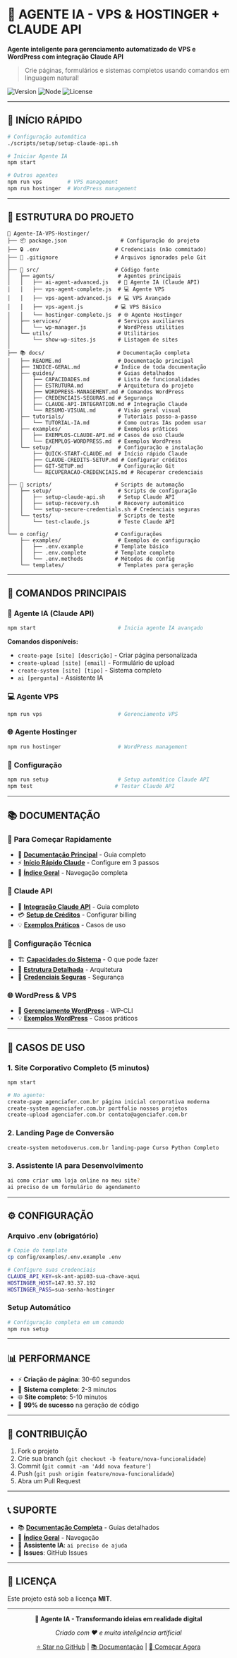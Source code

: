 # 🧠 AGENTE IA - VPS & HOSTINGER + CLAUDE API

**Agente inteligente para gerenciamento automatizado de VPS e WordPress com integração Claude API**

> Crie páginas, formulários e sistemas completos usando comandos em linguagem natural!

![Version](https://img.shields.io/badge/version-2.0.0-blue.svg)
![Node](https://img.shields.io/badge/node-%3E%3D16.0.0-green.svg)
![License](https://img.shields.io/badge/license-MIT-yellow.svg)

---

## 🚀 INÍCIO RÁPIDO

```bash
# Configuração automática
./scripts/setup/setup-claude-api.sh

# Iniciar Agente IA
npm start

# Outros agentes
npm run vps        # VPS management
npm run hostinger  # WordPress management
```

---

## 📁 ESTRUTURA DO PROJETO

```
🧠 Agente-IA-VPS-Hostinger/
├── 📦 package.json                 # Configuração do projeto
├── 🔒 .env                        # Credenciais (não commitado)
├── 📄 .gitignore                  # Arquivos ignorados pelo Git
│
├── 🤖 src/                        # Código fonte
│   ├── agents/                    # Agentes principais
│   │   ├── ai-agent-advanced.js   # 🧠 Agente IA (Claude API)
│   │   ├── vps-agent-complete.js  # 💻 Agente VPS
│   │   ├── vps-agent-advanced.js  # 💻 VPS Avançado
│   │   ├── vps-agent.js          # 💻 VPS Básico
│   │   └── hostinger-complete.js  # 🌐 Agente Hostinger
│   ├── services/                  # Serviços auxiliares
│   │   └── wp-manager.js          # WordPress utilities
│   └── utils/                     # Utilitários
│       └── show-wp-sites.js       # Listagem de sites
│
├── 📚 docs/                       # Documentação completa
│   ├── README.md                  # Documentação principal
│   ├── INDICE-GERAL.md           # Índice de toda documentação
│   ├── guides/                    # Guias detalhados
│   │   ├── CAPACIDADES.md         # Lista de funcionalidades
│   │   ├── ESTRUTURA.md           # Arquitetura do projeto
│   │   ├── WORDPRESS-MANAGEMENT.md # Comandos WordPress
│   │   ├── CREDENCIAIS-SEGURAS.md # Segurança
│   │   ├── CLAUDE-API-INTEGRATION.md # Integração Claude
│   │   └── RESUMO-VISUAL.md       # Visão geral visual
│   ├── tutorials/                 # Tutoriais passo-a-passo
│   │   └── TUTORIAL-IA.md         # Como outras IAs podem usar
│   ├── examples/                  # Exemplos práticos
│   │   ├── EXEMPLOS-CLAUDE-API.md # Casos de uso Claude
│   │   └── EXEMPLOS-WORDPRESS.md  # Exemplos WordPress
│   └── setup/                     # Configuração e instalação
│       ├── QUICK-START-CLAUDE.md  # Início rápido Claude
│       ├── CLAUDE-CREDITS-SETUP.md # Configurar créditos
│       ├── GIT-SETUP.md           # Configuração Git
│       └── RECUPERACAO-CREDENCIAIS.md # Recuperar credenciais
│
├── 🔧 scripts/                    # Scripts de automação
│   ├── setup/                     # Scripts de configuração
│   │   ├── setup-claude-api.sh    # Setup Claude API
│   │   ├── setup-recovery.sh      # Recovery automático
│   │   └── setup-secure-credentials.sh # Credenciais seguras
│   └── tests/                     # Scripts de teste
│       └── test-claude.js         # Teste Claude API
│
└── ⚙️ config/                     # Configurações
    ├── examples/                  # Exemplos de configuração
    │   ├── .env.example          # Template básico
    │   ├── .env.complete         # Template completo
    │   └── .env.methods          # Métodos de config
    └── templates/                 # Templates para geração
```

---

## 🎯 COMANDOS PRINCIPAIS

### 🧠 **Agente IA (Claude API)**
```bash
npm start                          # Inicia agente IA avançado
```

**Comandos disponíveis:**
- `create-page [site] [descrição]` - Criar página personalizada
- `create-upload [site] [email]` - Formulário de upload
- `create-system [site] [tipo]` - Sistema completo
- `ai [pergunta]` - Assistente IA

### 💻 **Agente VPS**
```bash
npm run vps                        # Gerenciamento VPS
```

### 🌐 **Agente Hostinger**
```bash
npm run hostinger                  # WordPress management
```

### 🔧 **Configuração**
```bash
npm run setup                      # Setup automático Claude API
npm test                          # Testar Claude API
```

---

## 📚 DOCUMENTAÇÃO

### 🚀 **Para Começar Rapidamente**
- 📖 [**Documentação Principal**](docs/README.md) - Guia completo
- ⚡ [**Início Rápido Claude**](docs/setup/QUICK-START-CLAUDE.md) - Configure em 3 passos
- 🎯 [**Índice Geral**](docs/INDICE-GERAL.md) - Navegação completa

### 🧠 **Claude API**
- 🔧 [**Integração Claude API**](docs/guides/CLAUDE-API-INTEGRATION.md) - Guia completo
- 💳 [**Setup de Créditos**](docs/setup/CLAUDE-CREDITS-SETUP.md) - Configurar billing
- 💡 [**Exemplos Práticos**](docs/examples/EXEMPLOS-CLAUDE-API.md) - Casos de uso

### 🔧 **Configuração Técnica**
- 🏗️ [**Capacidades do Sistema**](docs/guides/CAPACIDADES.md) - O que pode fazer
- 📁 [**Estrutura Detalhada**](docs/guides/ESTRUTURA.md) - Arquitetura
- 🔐 [**Credenciais Seguras**](docs/guides/CREDENCIAIS-SEGURAS.md) - Segurança

### 🌐 **WordPress & VPS**
- 🎯 [**Gerenciamento WordPress**](docs/guides/WORDPRESS-MANAGEMENT.md) - WP-CLI
- 💡 [**Exemplos WordPress**](docs/examples/EXEMPLOS-WORDPRESS.md) - Casos práticos

---

## 🌟 CASOS DE USO

### **1. Site Corporativo Completo (5 minutos)**
```bash
npm start

# No agente:
create-page agenciafer.com.br página inicial corporativa moderna
create-system agenciafer.com.br portfolio nossos projetos
create-upload agenciafer.com.br contato@agenciafer.com.br
```

### **2. Landing Page de Conversão**
```bash
create-system metodoverus.com.br landing-page Curso Python Completo
```

### **3. Assistente IA para Desenvolvimento**
```bash
ai como criar uma loja online no meu site?
ai preciso de um formulário de agendamento
```

---

## ⚙️ CONFIGURAÇÃO

### **Arquivo .env (obrigatório)**
```bash
# Copie do template
cp config/examples/.env.example .env

# Configure suas credenciais
CLAUDE_API_KEY=sk-ant-api03-sua-chave-aqui
HOSTINGER_HOST=147.93.37.192
HOSTINGER_PASS=sua-senha-hostinger
```

### **Setup Automático**
```bash
# Configuração completa em um comando
npm run setup
```

---

## 📊 PERFORMANCE

- ⚡ **Criação de página**: 30-60 segundos
- 🚀 **Sistema completo**: 2-3 minutos  
- 🌐 **Site completo**: 5-10 minutos
- 🎯 **99% de sucesso** na geração de código

---

## 🤝 CONTRIBUIÇÃO

1. Fork o projeto
2. Crie sua branch (`git checkout -b feature/nova-funcionalidade`)
3. Commit (`git commit -am 'Add nova feature'`)
4. Push (`git push origin feature/nova-funcionalidade`)
5. Abra um Pull Request

---

## 📞 SUPORTE

- 📚 **[Documentação Completa](docs/)** - Guias detalhados
- 🎯 **[Índice Geral](docs/INDICE-GERAL.md)** - Navegação
- 💬 **Assistente IA**: `ai preciso de ajuda`
- 🐛 **Issues**: GitHub Issues

---

## 📄 LICENÇA

Este projeto está sob a licença **MIT**. 

---

<div align="center">

**🧠 Agente IA - Transformando ideias em realidade digital**

*Criado com ❤️ e muita inteligência artificial*

[⭐ Star no GitHub](/) | [📚 Documentação](docs/) | [🚀 Começar Agora](#-início-rápido)

</div>
